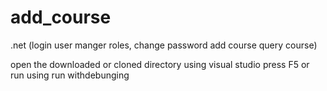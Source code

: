 # add_course
.net (login user manger roles, change password add course query course)

open the downloaded or cloned directory using visual studio press F5 or run using run withdebunging  
